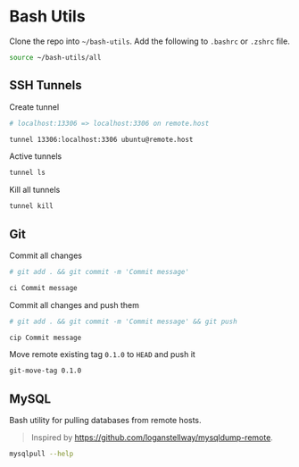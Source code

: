 # Bash Utils

Clone the repo into `~/bash-utils`. Add the following to `.bashrc` or `.zshrc` file.
```bash
source ~/bash-utils/all
```

## SSH Tunnels

Create tunnel
```bash
# localhost:13306 => localhost:3306 on remote.host

tunnel 13306:localhost:3306 ubuntu@remote.host
```

Active tunnels
```bash
tunnel ls
```

Kill all tunnels
```bash
tunnel kill
```

## Git

Commit all changes
```bash
# git add . && git commit -m 'Commit message'

ci Commit message
```

Commit all changes and push them
```bash
# git add . && git commit -m 'Commit message' && git push

cip Commit message
```

Move remote existing tag `0.1.0` to `HEAD` and push it
```bash
git-move-tag 0.1.0
```

## MySQL

Bash utility for pulling databases from remote hosts.  
> Inspired by https://github.com/loganstellway/mysqldump-remote.
```bash
mysqlpull --help
```
